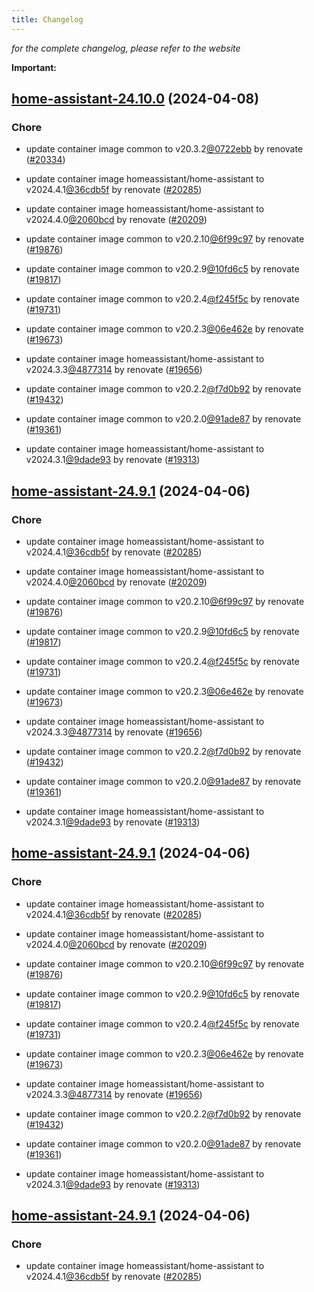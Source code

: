 ```yaml
---
title: Changelog
---
```



*for the complete changelog, please refer to the website*

**Important:**


## [home-assistant-24.10.0](https://github.com/truecharts/charts/compare/home-assistant-24.7.0...home-assistant-24.10.0) (2024-04-08)

### Chore



- update container image common to v20.3.2[@0722ebb](https://github.com/0722ebb) by renovate ([#20334](https://github.com/truecharts/charts/issues/20334))

- update container image homeassistant/home-assistant to v2024.4.1[@36cdb5f](https://github.com/36cdb5f) by renovate ([#20285](https://github.com/truecharts/charts/issues/20285))

- update container image homeassistant/home-assistant to v2024.4.0[@2060bcd](https://github.com/2060bcd) by renovate ([#20209](https://github.com/truecharts/charts/issues/20209))

- update container image common to v20.2.10[@6f99c97](https://github.com/6f99c97) by renovate ([#19876](https://github.com/truecharts/charts/issues/19876))

- update container image common to v20.2.9[@10fd6c5](https://github.com/10fd6c5) by renovate ([#19817](https://github.com/truecharts/charts/issues/19817))

- update container image common to v20.2.4[@f245f5c](https://github.com/f245f5c) by renovate ([#19731](https://github.com/truecharts/charts/issues/19731))

- update container image common to v20.2.3[@06e462e](https://github.com/06e462e) by renovate ([#19673](https://github.com/truecharts/charts/issues/19673))

- update container image homeassistant/home-assistant to v2024.3.3[@4877314](https://github.com/4877314) by renovate ([#19656](https://github.com/truecharts/charts/issues/19656))

- update container image common to v20.2.2[@f7d0b92](https://github.com/f7d0b92) by renovate ([#19432](https://github.com/truecharts/charts/issues/19432))

- update container image common to v20.2.0[@91ade87](https://github.com/91ade87) by renovate ([#19361](https://github.com/truecharts/charts/issues/19361))

- update container image homeassistant/home-assistant to v2024.3.1[@9dade93](https://github.com/9dade93) by renovate ([#19313](https://github.com/truecharts/charts/issues/19313))


## [home-assistant-24.9.1](https://github.com/truecharts/charts/compare/home-assistant-24.7.0...home-assistant-24.9.1) (2024-04-06)

### Chore



- update container image homeassistant/home-assistant to v2024.4.1[@36cdb5f](https://github.com/36cdb5f) by renovate ([#20285](https://github.com/truecharts/charts/issues/20285))

- update container image homeassistant/home-assistant to v2024.4.0[@2060bcd](https://github.com/2060bcd) by renovate ([#20209](https://github.com/truecharts/charts/issues/20209))

- update container image common to v20.2.10[@6f99c97](https://github.com/6f99c97) by renovate ([#19876](https://github.com/truecharts/charts/issues/19876))

- update container image common to v20.2.9[@10fd6c5](https://github.com/10fd6c5) by renovate ([#19817](https://github.com/truecharts/charts/issues/19817))

- update container image common to v20.2.4[@f245f5c](https://github.com/f245f5c) by renovate ([#19731](https://github.com/truecharts/charts/issues/19731))

- update container image common to v20.2.3[@06e462e](https://github.com/06e462e) by renovate ([#19673](https://github.com/truecharts/charts/issues/19673))

- update container image homeassistant/home-assistant to v2024.3.3[@4877314](https://github.com/4877314) by renovate ([#19656](https://github.com/truecharts/charts/issues/19656))

- update container image common to v20.2.2[@f7d0b92](https://github.com/f7d0b92) by renovate ([#19432](https://github.com/truecharts/charts/issues/19432))

- update container image common to v20.2.0[@91ade87](https://github.com/91ade87) by renovate ([#19361](https://github.com/truecharts/charts/issues/19361))

- update container image homeassistant/home-assistant to v2024.3.1[@9dade93](https://github.com/9dade93) by renovate ([#19313](https://github.com/truecharts/charts/issues/19313))


## [home-assistant-24.9.1](https://github.com/truecharts/charts/compare/home-assistant-24.7.0...home-assistant-24.9.1) (2024-04-06)

### Chore



- update container image homeassistant/home-assistant to v2024.4.1[@36cdb5f](https://github.com/36cdb5f) by renovate ([#20285](https://github.com/truecharts/charts/issues/20285))

- update container image homeassistant/home-assistant to v2024.4.0[@2060bcd](https://github.com/2060bcd) by renovate ([#20209](https://github.com/truecharts/charts/issues/20209))

- update container image common to v20.2.10[@6f99c97](https://github.com/6f99c97) by renovate ([#19876](https://github.com/truecharts/charts/issues/19876))

- update container image common to v20.2.9[@10fd6c5](https://github.com/10fd6c5) by renovate ([#19817](https://github.com/truecharts/charts/issues/19817))

- update container image common to v20.2.4[@f245f5c](https://github.com/f245f5c) by renovate ([#19731](https://github.com/truecharts/charts/issues/19731))

- update container image common to v20.2.3[@06e462e](https://github.com/06e462e) by renovate ([#19673](https://github.com/truecharts/charts/issues/19673))

- update container image homeassistant/home-assistant to v2024.3.3[@4877314](https://github.com/4877314) by renovate ([#19656](https://github.com/truecharts/charts/issues/19656))

- update container image common to v20.2.2[@f7d0b92](https://github.com/f7d0b92) by renovate ([#19432](https://github.com/truecharts/charts/issues/19432))

- update container image common to v20.2.0[@91ade87](https://github.com/91ade87) by renovate ([#19361](https://github.com/truecharts/charts/issues/19361))

- update container image homeassistant/home-assistant to v2024.3.1[@9dade93](https://github.com/9dade93) by renovate ([#19313](https://github.com/truecharts/charts/issues/19313))


## [home-assistant-24.9.1](https://github.com/truecharts/charts/compare/home-assistant-24.7.0...home-assistant-24.9.1) (2024-04-06)

### Chore



- update container image homeassistant/home-assistant to v2024.4.1[@36cdb5f](https://github.com/36cdb5f) by renovate ([#20285](https://github.com/truecharts/charts/issues/20285))